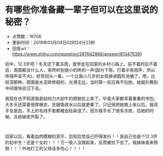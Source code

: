 # 有哪些你准备藏一辈子但可以在这里说的秘密？
- 点赞数：16706
- 更新时间：2019年03月04日02时24分23秒
- 回答url：https://www.zhihu.com/question/287642868/answer/613475391
<body>
 <p data-pid="67u6Vnre">初中，12.3岁吧！冬天还下着冻雨，放学走在回家的乡村小路上，前不着村后不着店，周围都没什么人，突然听到很小的咚的一声(因为下雨，打着伞有雨声，所以咚得声音不大)，好奇回头一看，一个比我小几岁的女孩掉进圆形池塘了，嗯，比较深那种，周围是水泥砖修砌的，光滑无比。当时第一反应再不拉她，她就扑腾到中间很快会沉下去。</p>
 <p data-pid="d1OCt7-n">我现在也不知道我是如何力大如牛的把她拉上来了，毕竟大家都背着重重的书包，大冬天还穿着很厚棉衣，衣服吸收水以后就更重了。只记得把她救上来以后，我双手全是血，手上的毛线手套都被血给染湿了。因为我手长了很多冻疮，拉她的时候，冻疮破皮开裂了。</p>
 <p class="ztext-empty-paragraph"><br></p>
 <p data-pid="mbMS82le">回家以后，看着血肉模糊的双手，后知后觉自己吓得发抖！！我自己也是个12.3岁的初中生！还是个女的！！！万一我人没救起来，反而被拉下去了。我妹妹谁来照顾！！！外地打工的父母该多伤心！！！！</p>
</body>